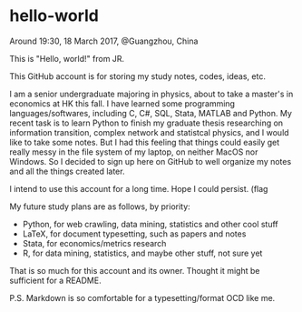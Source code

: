 # hello-world
Around 19:30, 18 March 2017, @Guangzhou, China

This is "Hello, world!" from JR.

This GitHub account is for storing my study notes, codes, ideas, etc.

I am a senior undergraduate majoring in physics, about to take a master's in economics at HK this fall. I have learned some programming languages/softwares, including C, C#, SQL, Stata, MATLAB and Python. My recent task is to learn Python to finish my graduate thesis researching on information transition, complex network and statistcal physics, and I would like to take some notes. But I had this feeling that things could easily get really messy in the file system of my laptop, on neither MacOS nor Windows. So I decided to sign up here on GitHub to well organize my notes and all the things created later.

I intend to use this account for a long time. Hope I could persist. (flag

My future study plans are as follows, by priority:
- Python, for web crawling, data mining, statistics and other cool stuff
- LaTeX, for document typesetting, such as papers and notes
- Stata, for economics/metrics research
- R, for data mining, statistics, and maybe other stuff, not sure yet

That is so much for this account and its owner. Thought it might be sufficient for a README.

P.S. Markdown is so comfortable for a typesetting/format OCD like me.
